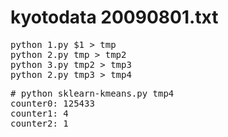 # kyotodata 20090801.txt

<pre>
python 1.py $1 > tmp
python 2.py tmp > tmp2
python 3.py tmp2 > tmp3
python 2.py tmp3 > tmp4
</pre>

<pre>
# python sklearn-kmeans.py tmp4
counter0: 125433
counter1: 4
counter2: 1
</pre>